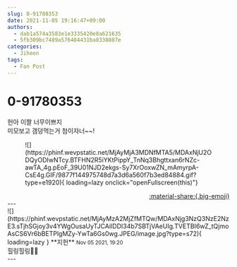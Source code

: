 ```yaml
---
slug: 0-91780353
date: 2021-11-05 19:16:47+09:00
authors:
  - dab1a574a3583e1e3335420e8a621635
  - 5fb309bc7489a576484431ba8338807e
categories:
  - Jiheon
tags:
  - Fan Post
---
```


# 0-91780353

<div class="post-container" markdown="1">
<div class="content-container md-sidebar__scrollwrap" markdown="1">

헌아 이짤 너무이쁘지<br>미모보고 갬덩먹는거 첨이자너~~!
<figure markdown="1">
![](https://phinf.wevpstatic.net/MjAyMjA3MDNfMTA5/MDAxNjU2ODQyODIwNTcy.BTFHN2R5iYKtPippY_TnNq3Bhgttxan6rNZc-awTA_4g.pEoF_39U01NJD2ekgs-Sy7XrOoxwZN_mAmyrpA-CsE4g.GIF/9877f144975748d7a3d6a560f7b3ed84884.gif?type=e1920){ loading=lazy onclick="openFullscreen(this)"}
</figure>


</div>
</div>

<div style="text-align: right;" markdown="1">
<a href="https://weverse.io/fromis9/fanpost/0-91780353" style="text-align: right;">:material-share:{.big-emoji}</a>
</div>
---

<div class="comments-container md-sidebar__scrollwrap" markdown="1">
<div class="comment" markdown="1">
<div class='id-container' markdown="1">
![](https://phinf.wevpstatic.net/MjAyMzA2MjZfMTQw/MDAxNjg3NzQ3NzE2NzE3.sTjhSGjoy3v4YWgOusaUyTJCAiIDDI34b7SBTjVAeUIg.TVETBI6wZ_tQjmoAsCS6Vr6bBETPlgMZy-YwTa6Gs0wg.JPEG/image.jpg?type=s72){ loading=lazy }
**<span class="artist">지헌</span>** <small>Nov 05 2021, 19:20</small><br>
</div>
<div class='comment-body' markdown="1">
힐링힐링🌷🌷
</div>
</div>
</div>
---
